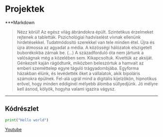 # Projektek
***Markdown
> Nézz körül! Az egész világ ábrándokra épült. Szintetikus érzelmeket rejtenek a tabletták. Pszichológiai hadviselést vívnak ellenünk hirdetésekkel. Tudatmódosító szerekkel van tele minden étel. Újra és újra átmossa az agyadat a média. A közösségi hálózatok elszigetelt buborékokba zárnak be. (...) A századforduló óta nem jártunk a valóságnak még a közelében sem. Kikapcsoltuk. Kivettük az aksiját. Génkezelt kaján rágódtunk, miközben beleszórtuk a hamvait az emberi szeméttelep egyre táguló trágyadombjába. Egyforma házakban élünk, és levédették őket a vállalatok, akik bipoláris számokra épülnek. Fel-alá ugrál mind a digitális kijelzőkön, hipnotikus erővel, hogy minden eddiginél mélyebb álomba süllyedjünk. Jó mélyre kell ásnod, kölyök, hogyha valami igazira vágysz.
***
## Kódrészlet
```python
print("Hello world")
```
[Youtube](https://www.youtube.com/)